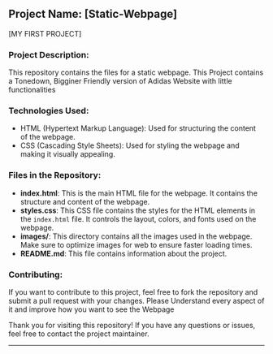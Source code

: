 ## Project Name: [Static-Webpage]

[MY FIRST PROJECT]

### Project Description:
This repository contains the files for a static webpage. This Project contains a Tonedown, Bigginer Friendly version of Adidas Website with little functionalities 

### Technologies Used:
- HTML (Hypertext Markup Language): Used for structuring the content of the webpage.
- CSS (Cascading Style Sheets): Used for styling the webpage and making it visually appealing.

### Files in the Repository:
- **index.html**: This is the main HTML file for the webpage. It contains the structure and content of the webpage.
- **styles.css**: This CSS file contains the styles for the HTML elements in the `index.html` file. It controls the layout, colors, and fonts used on the webpage.
- **images/**: This directory contains all the images used in the webpage. Make sure to optimize images for web to ensure faster loading times.
- **README.md**: This file contains information about the project.

### Contributing:
If you want to contribute to this project, feel free to fork the repository and submit a pull request with your changes. Please Understand every aspect of it and improve how you want to see the Webpage

Thank you for visiting this repository! If you have any questions or issues, feel free to contact the project maintainer.

---
